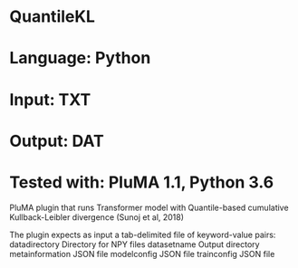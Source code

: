 # QuantileKL
# Language: Python
# Input: TXT
# Output: DAT
# Tested with: PluMA 1.1, Python 3.6

PluMA plugin that runs Transformer model with Quantile-based cumulative Kullback-Leibler divergence (Sunoj et al, 2018)

The plugin expects as input a tab-delimited file of keyword-value pairs:
datadirectory   Directory for NPY files
datasetname     Output directory
metainformation JSON file
modelconfig     JSON file
trainconfig     JSON file

